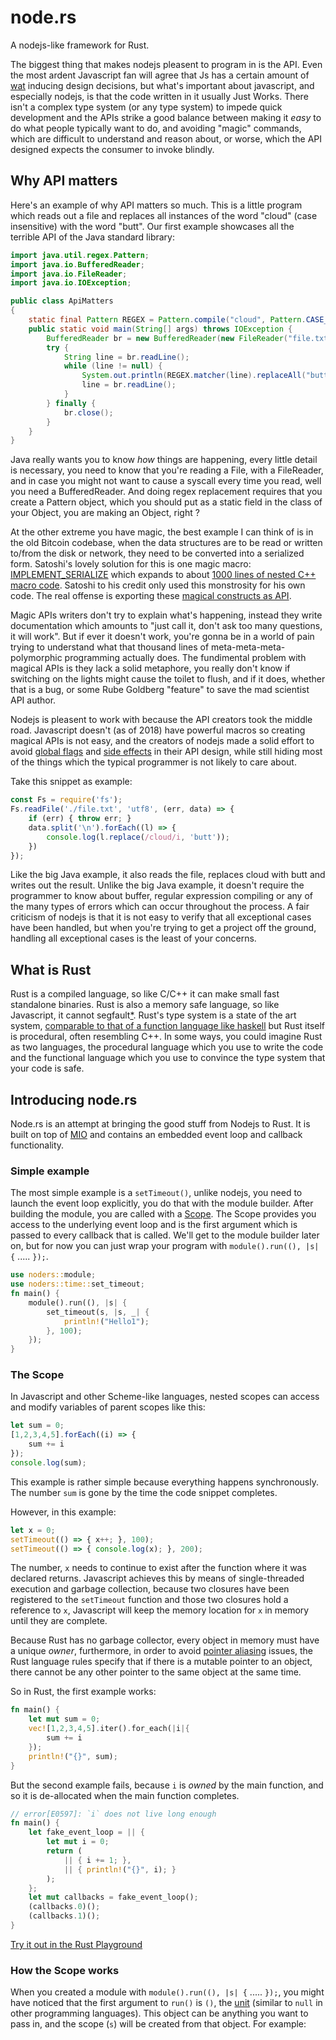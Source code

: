 # node.rs

A nodejs-like framework for Rust.

The biggest thing that makes nodejs pleasent to program in is the API. Even the most ardent Javascript
fan will agree that Js has a certain amount of [wat](https://www.destroyallsoftware.com/talks/wat)
inducing design decisions, but what's important about javascript, and especially nodejs, is that
the code written in it usually Just Works. There isn't a complex type system (or any type system) to
impede quick development and the APIs strike a good balance between making it *easy* to do what people
typically want to do, and avoiding "magic" commands, which are difficult to understand and reason
about, or worse, which the API designed expects the consumer to invoke blindly.


## Why API matters

Here's an example of why API matters so much. This is a little program which reads out a file and
replaces all instances of the word "cloud" (case insensitive) with the word "butt". Our first example
showcases all the terrible API of the Java standard library:

```java
import java.util.regex.Pattern;
import java.io.BufferedReader;
import java.io.FileReader;
import java.io.IOException;

public class ApiMatters
{
    static final Pattern REGEX = Pattern.compile("cloud", Pattern.CASE_INSENSITIVE);
    public static void main(String[] args) throws IOException {
        BufferedReader br = new BufferedReader(new FileReader("file.txt"));
        try {
            String line = br.readLine();
            while (line != null) {
                System.out.println(REGEX.matcher(line).replaceAll("butt"));
                line = br.readLine();
            }
        } finally {
            br.close();
        }
    }
}
```

Java really wants you to know *how* things are happening, every little detail is necessary, you need
to know that you're reading a File, with a FileReader, and in case you might not want to cause a syscall
every time you read, well you need a BufferedReader. And doing regex replacement requires that you create
a Pattern object, which you should put as a static field in the class of your Object, you are making an
Object, right ?

At the other extreme you have magic, the best example I can think of is in the old Bitcoin codebase, when
the data structures are to be read or written to/from the disk or network, they need to be converted into
a serialized form. Satoshi's lovely solution for this is one magic macro:
[IMPLEMENT_SERIALIZE](https://github.com/bitcoin/bitcoin/blob/v0.8.6/src/protocol.h#L42) which expands to
about [1000 lines of nested C++ macro code](https://github.com/bitcoin/bitcoin/blob/v0.8.6/src/serialize.h).
Satoshi to his credit only used this monstrosity for his own code. The real offense is exporting these
[magical constructs as API](https://blogs.msdn.microsoft.com/oldnewthing/20050106-00/?p=36783/).

Magic APIs writers don't try to explain what's happening, instead they write documentation which amounts
to "just call it, don't ask too many questions, it will work". But if ever it doesn't work, you're gonna
be in a world of pain trying to understand what that thousand lines of meta-meta-meta-polymorphic
programming actually does. The fundimental problem with magical APIs is they lack a solid metaphore, you
really don't know if switching on the lights might cause the toilet to flush, and if it does, whether that
is a bug, or some Rube Goldberg "feature" to save the mad scientist API author.

Nodejs is pleasent to work with because the API creators  took the middle road. Javascript doesn't
(as of 2018) have powerful macros so creating magical APIs is not easy, and the creators of nodejs made
a solid effort to avoid
[global flags](https://softwareengineering.stackexchange.com/questions/173086/are-flag-variables-an-absolute-evil)
and
[side effects](http://codebetter.com/matthewpodwysocki/2008/04/30/side-effecting-functions-are-code-smells/)
in their API design, while still hiding most of the things which the typical programmer is not likely to
care about.

Take this snippet as example:

```js
const Fs = require('fs');
Fs.readFile('./file.txt', 'utf8', (err, data) => {
    if (err) { throw err; }
    data.split('\n').forEach((l) => {
        console.log(l.replace(/cloud/i, 'butt'));
    })
});
```

Like the big Java example, it also reads the file, replaces cloud with butt and writes out the result.
Unlike the big Java example, it doesn't require the programmer to know about buffer, regular expression
compiling or any of the many types of errors which can occur throughout the process. A fair criticism of
nodejs is that it is not easy to verify that all exceptional cases have been handled, but when you're
trying to get a project off the ground, handling all exceptional cases is the least of your concerns.

## What is Rust

Rust is a compiled language, so
like C/C++ it can make small fast standalone binaries. Rust is also a memory safe language, so like
Javascript, it cannot segfault[*](https://doc.rust-lang.org/nomicon/meet-safe-and-unsafe.html). Rust's
type system is a state of the art system,
[comparable to that of a function language like haskell](https://sdleffler.github.io/RustTypeSystemTuringComplete/)
but Rust itself is procedural, often resembling C++. In some ways, you could imagine Rust as two
languages, the procedural language which you use to write the code and the functional language which
you use to convince the type system that your code is safe.

## Introducing node.rs

Node.rs is an attempt at bringing the good stuff from Nodejs to Rust. It is built on top of
[MIO](https://github.com/carllerche/mio) and contains an embedded event loop and callback functionality.

### Simple example

The most simple example is a `setTimeout()`, unlike nodejs, you need to launch the event loop explicitly,
you do that with the module builder. After building the module, you are called with a [Scope](#scope).
The Scope provides you access to the underlying event loop and is the first argument which is passed to
every callback that is called. We'll get to the module builder later on, but for now you can just wrap
your program with `module().run((), |s| {` ..... `});`.

```rust
use noders::module;
use noders::time::set_timeout;
fn main() {
    module().run((), |s| {
        set_timeout(s, |s, _| {
            println!("Hello1");
        }, 100);
    });
}
```

### The Scope

In Javascript and other Scheme-like languages, nested scopes can access and modify variables of
parent scopes like this:

```js
let sum = 0;
[1,2,3,4,5].forEach((i) => {
    sum += i
});
console.log(sum);
```

This example is rather simple because everything happens synchronously. The number `sum` is gone
by the time the code snippet completes.

However, in this example:
```js
let x = 0;
setTimeout(() => { x++; }, 100);
setTimeout(() => { console.log(x); }, 200);
```

The number, `x` needs to continue to exist after the function where it was declared returns.
Javascript achieves this by means of single-threaded execution and garbage collection, because two
closures have been registered to the `setTimeout` function and those two closures hold a reference
to `x`, Javascript will keep the memory location for `x` in memory until they are complete.

Because Rust has no garbage collector, every object in memory must have a unique *owner*,
furthermore, in order to avoid [pointer aliasing](https://en.wikipedia.org/wiki/Pointer_aliasing)
issues, the Rust language rules specify that if there is a mutable pointer to an object, there
cannot be any other pointer to the same object at the same time.

So in Rust, the first example works:

```rust
fn main() {
    let mut sum = 0;
    vec![1,2,3,4,5].iter().for_each(|i|{
        sum += i
    });
    println!("{}", sum);
}
```

But the second example fails, because `i` is *owned* by the main function, and so it is de-allocated
when the main function completes.

```rust
// error[E0597]: `i` does not live long enough
fn main() {
    let fake_event_loop = || {
        let mut i = 0;
        return (
            || { i += 1; },
            || { println!("{}", i); }
        );
    };
    let mut callbacks = fake_event_loop();
    (callbacks.0)();
    (callbacks.1)();
}
```
[Try it out in the Rust Playground](https://play.rust-lang.org/?gist=f49f4eadcf16b568c53f5b1ce12f7fd9&version=stable&mode=debug&edition=2015)

### How the Scope works

When you created a module with `module().run((), |s| {` ..... `});`, you might have noticed that
the first argument to `run()` is `()`, the [unit](https://doc.rust-lang.org/std/primitive.unit.html)
(similar to `null` in other programming languages). This object can be anything you want to pass in,
and the scope (`s`) will be created from that object. For example:
